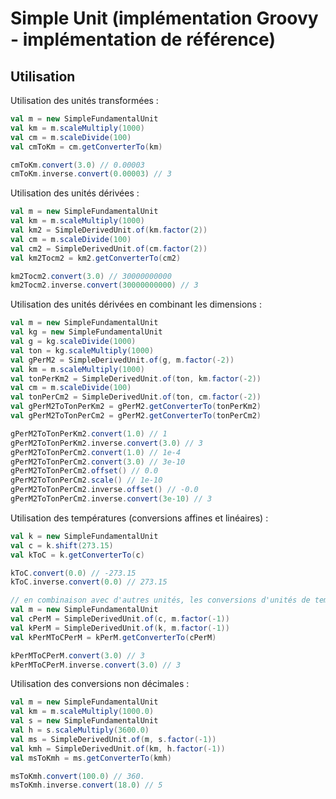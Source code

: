 # Simple Unit (implémentation Groovy - implémentation de référence)

## Utilisation

Utilisation des unités transformées :

```scala
val m = new SimpleFundamentalUnit
val km = m.scaleMultiply(1000)
val cm = m.scaleDivide(100)
val cmToKm = cm.getConverterTo(km)

cmToKm.convert(3.0) // 0.00003
cmToKm.inverse.convert(0.00003) // 3
```

Utilisation des unités dérivées :

```scala        
val m = new SimpleFundamentalUnit
val km = m.scaleMultiply(1000)
val km2 = SimpleDerivedUnit.of(km.factor(2))
val cm = m.scaleDivide(100)
val cm2 = SimpleDerivedUnit.of(cm.factor(2))
val km2Tocm2 = km2.getConverterTo(cm2)

km2Tocm2.convert(3.0) // 30000000000
km2Tocm2.inverse.convert(30000000000) // 3
```

Utilisation des unités dérivées en combinant les dimensions :

```scala        
val m = new SimpleFundamentalUnit
val kg = new SimpleFundamentalUnit
val g = kg.scaleDivide(1000)
val ton = kg.scaleMultiply(1000)
val gPerM2 = SimpleDerivedUnit.of(g, m.factor(-2))
val km = m.scaleMultiply(1000)
val tonPerKm2 = SimpleDerivedUnit.of(ton, km.factor(-2))
val cm = m.scaleDivide(100)
val tonPerCm2 = SimpleDerivedUnit.of(ton, cm.factor(-2))
val gPerM2ToTonPerKm2 = gPerM2.getConverterTo(tonPerKm2)
val gPerM2ToTonPerCm2 = gPerM2.getConverterTo(tonPerCm2)

gPerM2ToTonPerKm2.convert(1.0) // 1
gPerM2ToTonPerKm2.inverse.convert(3.0) // 3
gPerM2ToTonPerCm2.convert(1.0) // 1e-4
gPerM2ToTonPerCm2.convert(3.0) // 3e-10
gPerM2ToTonPerCm2.offset() // 0.0
gPerM2ToTonPerCm2.scale() // 1e-10
gPerM2ToTonPerCm2.inverse.offset() // -0.0
gPerM2ToTonPerCm2.inverse.convert(3e-10) // 3
```

Utilisation des températures (conversions affines et linéaires) :

```scala        
val k = new SimpleFundamentalUnit
val c = k.shift(273.15)
val kToC = k.getConverterTo(c)

kToC.convert(0.0) // -273.15
kToC.inverse.convert(0.0) // 273.15

// en combinaison avec d'autres unités, les conversions d'unités de températures doivent devenir linéaires
val m = new SimpleFundamentalUnit
val cPerM = SimpleDerivedUnit.of(c, m.factor(-1))
val kPerM = SimpleDerivedUnit.of(k, m.factor(-1))
val kPerMToCPerM = kPerM.getConverterTo(cPerM)

kPerMToCPerM.convert(3.0) // 3
kPerMToCPerM.inverse.convert(3.0) // 3
```

Utilisation des conversions non décimales :

```scala        
val m = new SimpleFundamentalUnit
val km = m.scaleMultiply(1000.0)
val s = new SimpleFundamentalUnit
val h = s.scaleMultiply(3600.0)
val ms = SimpleDerivedUnit.of(m, s.factor(-1))
val kmh = SimpleDerivedUnit.of(km, h.factor(-1))
val msToKmh = ms.getConverterTo(kmh)

msToKmh.convert(100.0) // 360.
msToKmh.inverse.convert(18.0) // 5
```